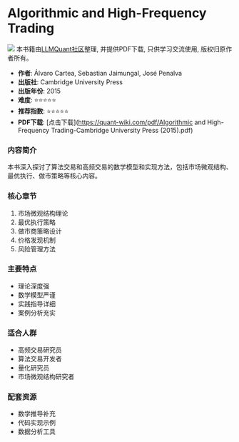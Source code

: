 # Algorithmic and High-Frequency Trading

![](https://fastly.jsdelivr.net/gh/bucketio/img3@main/2024/09/04/1725464231869-e0b2f727-2a0f-4270-bf6c-31ddc350426a.gif)
本书籍由[LLMQuant社区](https://llmquant.com/)整理, 并提供PDF下载, 只供学习交流使用, 版权归原作者所有。


- **作者**: Álvaro Cartea, Sebastian Jaimungal, José Penalva
- **出版社**: Cambridge University Press
- **出版年份**: 2015
- **难度**: ⭐⭐⭐⭐⭐
- **推荐指数**: ⭐⭐⭐⭐⭐
- **PDF下载**: [点击下载](https://quant-wiki.com/pdf/Algorithmic and High-Frequency Trading-Cambridge University Press (2015).pdf)

### 内容简介

本书深入探讨了算法交易和高频交易的数学模型和实现方法，包括市场微观结构、最优执行、做市策略等核心内容。

### 核心章节

1. 市场微观结构理论
2. 最优执行策略
3. 做市商策略设计
4. 价格发现机制
5. 风险管理方法

### 主要特点

- 理论深度强
- 数学模型严谨
- 实践指导详细
- 案例分析充实

### 适合人群

- 高频交易研究员
- 算法交易开发者
- 量化研究员
- 市场微观结构研究者

### 配套资源

- 数学推导补充
- 代码实现示例
- 数据分析工具